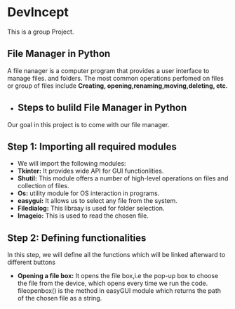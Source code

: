 # DevIncept
This is a group Project.
## File Manager in Python
A file nanager is a computer program that provides a user interface to manage files. and folders.
The most common operations perfomed on files or group of files include **Creating, opening,renaming,moving,deleting, etc.**
* ## Steps to bulild File Manager in Python
Our goal in this project is to come with our file manager.
## Step 1: Importing all required modules
* We will import the following modules:
* **Tkinter:** It provides wide API for GUI functionlities.
* **Shutil:** This module offers a number of high-level operations on files and collection of files.
* **Os:** utility module for OS interaction in programs.
* **easygui:** It allows us to select any file from the system.
* **Filedialog:** This libraay is used for folder selection.
* **Imageio:** This is used to read the chosen file.
## Step 2: Defining functionalities
In this step, we will define all the functions which will be linked afterward to different buttons
* **Opening a file box:** It opens the file box,i.e the pop-up box to choose the file from the device, which opens every time we run the code. 
fileopenbox() is the method in easyGUI module which returns the path of the chosen file as a string.







 

